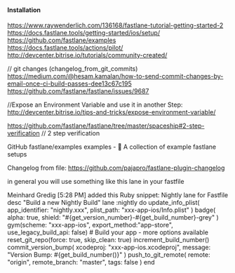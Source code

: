 #### Installation

https://www.raywenderlich.com/136168/fastlane-tutorial-getting-started-2
https://docs.fastlane.tools/getting-started/ios/setup/
https://github.com/fastlane/examples
https://docs.fastlane.tools/actions/pilot/
http://devcenter.bitrise.io/tutorials/community-created/

// git changes (changelog_from_git_commits)
https://medium.com/@hesam.kamalan/how-to-send-commit-changes-by-email-once-ci-build-passes-dee13c67c195
https://github.com/fastlane/fastlane/issues/9687

//Expose an Environment Variable and use it in another Step:
http://devcenter.bitrise.io/tips-and-tricks/expose-environment-variable/

https://github.com/fastlane/fastlane/tree/master/spaceship#2-step-verification // 2 step verification

GitHub
fastlane/examples
examples - :memo: A collection of example fastlane setups

Changelog from file:
https://github.com/pajapro/fastlane-plugin-changelog




in general you will use something like this lane in your fastfile

Meinhard Gredig [5:28 PM]
added this Ruby snippet: Nightly lane for Fastfile
desc "Build a new Nightly Build"
lane :nightly do
update_info_plist(
app_identifier: "nightly.xxx",
plist_path: "xxx-app-ios/Info.plist"
)
badge(
alpha: true,
shield: "#{get_version_number}-#{get_build_number}-grey"
)
gym(scheme: "xxx-app-ios", export_method:"app-store", use_legacy_build_api: false) # Build your app - more options available
reset_git_repo(force: true, skip_clean: true)
increment_build_number()
commit_version_bump(
xcodeproj: "xxx-app-ios.xcodeproj",
message: "Version Bump: #{get_build_number()}"
)
push_to_git_remote(
remote: "origin",
remote_branch: "master",
tags: false
)
end






